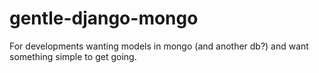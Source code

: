 # gentle-django-mongo
For developments wanting models in mongo (and another db?) and want something simple to get going.

